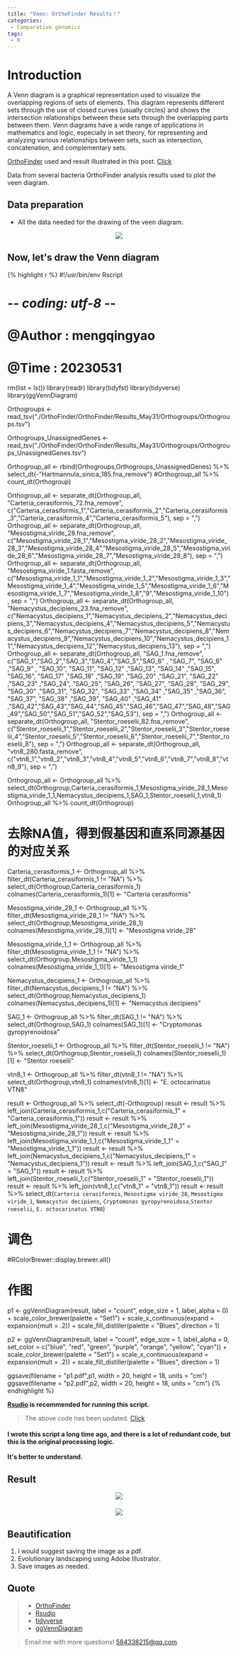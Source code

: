 ```yaml
---
title: "Veen: OrthoFinder Results！"
categories: 
 - Comparative genomics
tags: 
 - R
---
```


# Introduction

A Venn diagram is a graphical representation used to visualize the overlapping regions of sets of elements. This diagram represents different sets through the use of closed curves (usually circles) and shows the intersection relationships between these sets through the overlapping parts between them. Venn diagrams have a wide range of applications in mathematics and logic, especially in set theory, for representing and analyzing various relationships between sets, such as intersection, concatenation, and complementary sets.

[OrthoFinder][orthoFinder-doc] used and result illustrated in this post. [Click][click-doc]

Data from several bacteria OrthoFinder analysis results used to plot the veen diagram.

## Data preparation

- All the data needed for the drawing of the veen diagram.

<div style="text-align: center;">
  <img src="https://mengqy2022.github.io/assets/images/2024-10-28-Veen-plot-1.png"/>
</div>

## Now, let's draw the Venn diagram

{% highlight r %}
#!/usr/bin/env Rscript
# -*- coding: utf-8 -*-
# @Author    : mengqingyao
# @Time      : 20230531

rm(list = ls())
library(readr)
library(tidyfst)
library(tidyverse)
library(ggVennDiagram)

Orthogroups <-  read_tsv("./OrthoFinder/OrthoFinder/Results_May31/Orthogroups/Orthogroups.tsv") 

Orthogroups_UnassignedGenes <- read_tsv("./OrthoFinder/OrthoFinder/Results_May31/Orthogroups/Orthogroups_UnassignedGenes.tsv")

Orthogroup_all <- rbind(Orthogroups,Orthogroups_UnassignedGenes) %>% select_dt(-"Hartmannula_sinica_185.fna_remove")
#Orthogroup_all %>% count_dt(Orthogroup) 

Orthogroup_all <- separate_dt(Orthogroup_all, "Carteria_cerasiformis_72.fna_remove", c("Carteria_cerasiformis_1","Carteria_cerasiformis_2","Carteria_cerasiformis_3","Carteria_cerasiformis_4","Carteria_cerasiformis_5"), sep = ",")
Orthogroup_all <- separate_dt(Orthogroup_all, "Mesostigma_viride_28.fna_remove", c("Mesostigma_viride_28_1","Mesostigma_viride_28_2","Mesostigma_viride_28_3","Mesostigma_viride_28_4","Mesostigma_viride_28_5","Mesostigma_viride_28_6","Mesostigma_viride_28_7","Mesostigma_viride_28_8"), sep = ",")
Orthogroup_all <- separate_dt(Orthogroup_all, "Mesostigma_viride_1.fasta_remove", c("Mesostigma_viride_1_1","Mesostigma_viride_1_2","Mesostigma_viride_1_3","Mesostigma_viride_1_4","Mesostigma_viride_1_5","Mesostigma_viride_1_6","Mesostigma_viride_1_7","Mesostigma_viride_1_8","9","Mesostigma_viride_1_10"), sep = ",")
Orthogroup_all <- separate_dt(Orthogroup_all, "Nemacystus_decipiens_23.fna_remove", c("Nemacystus_decipiens_1","Nemacystus_decipiens_2","Nemacystus_decipiens_3","Nemacystus_decipiens_4","Nemacystus_decipiens_5","Nemacystus_decipiens_6","Nemacystus_decipiens_7","Nemacystus_decipiens_8","Nemacystus_decipiens_9","Nemacystus_decipiens_10","Nemacystus_decipiens_11","Nemacystus_decipiens_12","Nemacystus_decipiens_13"), sep = ",")
Orthogroup_all <- separate_dt(Orthogroup_all, "SAG_1.fna_remove", c("SAG_1","SAG_2","SAG_3","SAG_4","SAG_5","SAG_6" , "SAG_7",  "SAG_8"  ,"SAG_9" , "SAG_10", "SAG_11", "SAG_12" ,"SAG_13",
                                                                     "SAG_14" ,"SAG_15", "SAG_16", "SAG_17" ,"SAG_18" ,"SAG_19" ,"SAG_20" ,"SAG_21", "SAG_22" ,"SAG_23" ,"SAG_24", "SAG_25", "SAG_26",
                                                                     "SAG_27", "SAG_28", "SAG_29", "SAG_30" ,"SAG_31", "SAG_32", "SAG_33" ,"SAG_34" ,"SAG_35" ,"SAG_36", "SAG_37", "SAG_38" ,"SAG_39",
                                                                     "SAG_40" ,"SAG_41" ,"SAG_42","SAG_43","SAG_44","SAG_45","SAG_46","SAG_47","SAG_48","SAG_49","SAG_50","SAG_51","SAG_52","SAG_53"), sep = ",")
Orthogroup_all <- separate_dt(Orthogroup_all, "Stentor_roeselii_82.fna_remove", c("Stentor_roeselii_1","Stentor_roeselii_2","Stentor_roeselii_3","Stentor_roeselii_4","Stentor_roeselii_5","Stentor_roeselii_6","Stentor_roeselii_7","Stentor_roeselii_8"), sep = ",")
Orthogroup_all <- separate_dt(Orthogroup_all, "vtn8_280.fasta_remove", c("vtn8_1","vtn8_2","vtn8_3","vtn8_4","vtn8_5","vtn8_6","vtn8_7","vtn8_8","vtn8_9"), sep = ",")

Orthogroup_all <- Orthogroup_all %>% select_dt(Orthogroup,Carteria_cerasiformis_1,Mesostigma_viride_28_1,Mesostigma_viride_1_1,Nemacystus_decipiens_1,SAG_1,Stentor_roeselii_1,vtn8_1)
Orthogroup_all %>% count_dt(Orthogroup)


#  去除NA值，得到假基因和直系同源基因的对应关系
Carteria_cerasiformis_1 <- Orthogroup_all %>% filter_dt(Carteria_cerasiformis_1 != "NA") %>% 
  select_dt(Orthogroup,Carteria_cerasiformis_1) 
colnames(Carteria_cerasiformis_1)[1] <- "Carteria cerasiformis"

Mesostigma_viride_28_1 <- Orthogroup_all %>% filter_dt(Mesostigma_viride_28_1 != "NA") %>% 
  select_dt(Orthogroup,Mesostigma_viride_28_1) 
colnames(Mesostigma_viride_28_1)[1] <- "Mesostigma viride_28"

Mesostigma_viride_1_1 <- Orthogroup_all %>% filter_dt(Mesostigma_viride_1_1 != "NA") %>% 
  select_dt(Orthogroup,Mesostigma_viride_1_1) 
colnames(Mesostigma_viride_1_1)[1] <- "Mesostigma viride_1"

Nemacystus_decipiens_1 <- Orthogroup_all %>% filter_dt(Nemacystus_decipiens_1 != "NA") %>% 
  select_dt(Orthogroup,Nemacystus_decipiens_1) 
colnames(Nemacystus_decipiens_1)[1] <- "Nemacystus decipiens"

SAG_1 <- Orthogroup_all %>% filter_dt(SAG_1 != "NA") %>% 
  select_dt(Orthogroup,SAG_1) 
colnames(SAG_1)[1] <- "Cryptomonas gyropyrenoidosa"

Stentor_roeselii_1 <- Orthogroup_all %>% filter_dt(Stentor_roeselii_1 != "NA") %>% 
  select_dt(Orthogroup,Stentor_roeselii_1) 
colnames(Stentor_roeselii_1)[1] <- "Stentor roeselii"

vtn8_1 <- Orthogroup_all %>% filter_dt(vtn8_1 != "NA") %>% 
  select_dt(Orthogroup,vtn8_1) 
colnames(vtn8_1)[1] <- "E. octocarinatus VTN8"


result <- Orthogroup_all %>% select_dt(-Orthogroup)
result <- result %>% left_join(Carteria_cerasiformis_1,c("Carteria_cerasiformis_1" = "Carteria_cerasiformis_1"))
result <- result %>% left_join(Mesostigma_viride_28_1,c("Mesostigma_viride_28_1" = "Mesostigma_viride_28_1"))
result <- result %>% left_join(Mesostigma_viride_1_1,c("Mesostigma_viride_1_1" = "Mesostigma_viride_1_1"))
result <- result %>% left_join(Nemacystus_decipiens_1,c("Nemacystus_decipiens_1" = "Nemacystus_decipiens_1"))
result <- result %>% left_join(SAG_1,c("SAG_1" = "SAG_1"))
result <- result %>% left_join(Stentor_roeselii_1,c("Stentor_roeselii_1" = "Stentor_roeselii_1"))
result <- result %>% left_join(vtn8_1,c("vtn8_1" = "vtn8_1"))
result <- result %>% select_dt(`Carteria cerasiformis`, `Mesostigma viride_28`, `Mesostigma viride_1`, `Nemacystus decipiens`, `Cryptomonas gyropyrenoidosa`,`Stentor roeselii`, `E. octocarinatus VTN8`)

#  调色
#RColorBrewer::display.brewer.all()

#  作图
p1 <- ggVennDiagram(result, label = "count", edge_size = 1, label_alpha = 0) +
  scale_color_brewer(palette = "Set1") +
  scale_x_continuous(expand = expansion(mult = .2)) +
  scale_fill_distiller(palette = "Blues", direction = 1)

p2 <- ggVennDiagram(result, label = "count", edge_size = 1, label_alpha = 0, 
              set_color = c("blue", "red", "green", "purple", "orange", "yellow", "cyan")) +
  scale_color_brewer(palette = "Set1") +
  scale_x_continuous(expand = expansion(mult = .2)) +
  scale_fill_distiller(palette = "Blues", direction = 1)

ggsave(filename = "p1.pdf",p1, width = 20, height = 18, units = "cm")
ggsave(filename = "p2.pdf",p2, width = 20, height = 18, units = "cm")
{% endhighlight %}

**[Rsudio][rstudio-doc] is recommended for running this script.**

> The above code has been updated. [Click][code-update]

<div class="notice">
  <h4>I wrote this script a long time ago, and there is a lot of redundant code, but this is the original processing logic.<br><br>It's better to understand.</h4>
</div>

## Result

<div style="text-align: center; margin-bottom: 20px;">
  <img src="https://mengqy2022.github.io/assets/images/2024-10-28-Veen-plot-2.png"/>
</div>

<div style="text-align: center;">
  <img src="https://mengqy2022.github.io/assets/images/2024-10-28-Veen-plot-3.png"/>
</div>

## Beautification

1. I would suggest saving the image as a pdf.
2. Evolutionary landscaping using Adobe Illustrator.
3. Save images as needed.

## Quote 

> - [OrthoFinder][orthofinder-doc]
> - [Rsudio][rstudio-doc]
> - [tidyverse][tidyverse-doc]
> - [ggVennDiagram][ggvenndiagram-doc]

> Email me with more questions!
> 584338215@qq.com

[orthoFinder-doc]: https://github.com/davidemms/OrthoFinder
[click-doc]: https://mengqy2022.github.io/genomics/phylogenetic/
[rstudio-doc]: https://posit.co/
[tidyverse-doc]: https://tidyverse.tidyverse.org/
[ggvenndiagram-doc]: https://github.com/gaospecial/ggVennDiagram
[code-update]: https://mengqy2022.github.io/code%20optimization/Code-optimization/

<script src="https://giscus.app/client.js"
        data-repo="mengqy2022/mengqy2022.github.io"
        data-repo-id="R_kgDONFQ-nw"
        data-category="Announcements"
        data-category-id="DIC_kwDONFQ-n84CjtiY"
        data-mapping="pathname"
        data-strict="0"
        data-reactions-enabled="1"
        data-emit-metadata="0"
        data-input-position="bottom"
        data-theme="dark_high_contrast"
        data-lang="zh-CN"
        crossorigin="anonymous"
        async>
</script>